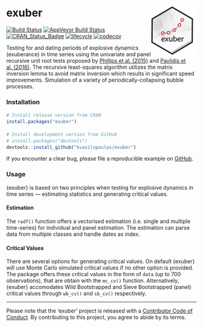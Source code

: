 
<!-- README.md is generated from README.Rmd. Please edit that file -->

# exuber <a href='https://kvasilopoulos.github.io/exuber'><img src='docs/logo.png' align="right" height="127.5" /></a>

[![Build
Status](https://travis-ci.org/kvasilopoulos/exuber.svg?branch=master)](https://travis-ci.org/kvasilopoulos/exuber)
[![AppVeyor Build
Status](https://ci.appveyor.com/api/projects/status/github/kvasilopoulos/exuber?branch=master&svg=true)](https://ci.appveyor.com/project/kvasilopoulos/exuber)
[![CRAN\_Status\_Badge](http://www.r-pkg.org/badges/version/exuber)](https://cran.r-project.org/package=exuber)
[![lifecycle](https://img.shields.io/badge/lifecycle-maturing-blue.svg)](https://www.tidyverse.org/lifecycle/#maturing)
[![codecov](https://codecov.io/gh/kvasilopoulos/exuber/branch/master/graph/badge.svg)](https://codecov.io/gh/kvasilopoulos/exuber)

Testing for and dating periods of explosive dynamics (exuberance) in
time series using the univariate and panel recursive unit root tests
proposed by [Phillips et al. (2015)](https://doi.org/10.1111/iere.12132)
and [Pavlidis et al. (2016)](https://doi.org/10.1007/s11146-015-9531-2).
The recursive least-squares algorithm utilizes the matrix inversion
lemma to avoid matrix inversion which results in significant speed
improvements. Simulation of a variety of periodically-collapsing bubble
processes.

### Installation

``` r
# Install release version from CRAN
install.packages("exuber")

# Install development version from GitHub
# install.packages("devtools")
devtools::install_github("kvasilopoulos/exuber")
```

If you encounter a clear bug, please file a reproducible example on
[GitHub](https://github.com/kvasilopoulos/exuber/issues).

### Usage

{exuber} is based on two principles when testing for explosive dynamics
in time series — estimating statistics and generating critical values.

#### Estimation

The `radf()` function offers a vectorised estimation (i.e. single and
multiple time-series) for individual and panel estimation. The
estimation can parse data from multiple classes and handle dates as
index.

#### Critical Values

There are several options for generating critical values. On default
{exuber} will use Monte Carlo simulated critical values if no other
option is provided. The package offers these critical values in the form
of `data` (up to 700 observations), that are obtain with the `mc_cv()`
function. Alternatively, {exuber} accomodates Wild Bootstrapped and
Sieve Bootstrapped (panel) critical values through `wb_cv()` and
`sb_cv()` respectively.

-----

Please note that the ‘exuber’ project is released with a [Contributor
Code of Conduct](.github/CODE_OF_CONDUCT.md). By contributing to this
project, you agree to abide by its terms.
